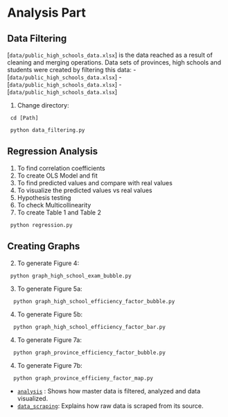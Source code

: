 # Analysis Part

## Data Filtering
[`data/public_high_schools_data.xlsx`] is the data reached as a result of cleaning and merging operations. Data sets of provinces, high schools and students were created by filtering this data:
-[`data/public_high_schools_data.xlsx`]
-[`data/public_high_schools_data.xlsx`]
-[`data/public_high_schools_data.xlsx`]

1. Change directory:

  ```pyfunctiontypecomment
   cd [Path]
   ```


  ```pyfunctiontypecomment
   python data_filtering.py
   ```

## Regression Analysis

1. To find correlation coefficients
2. To create OLS Model and fit
3. To find predicted values and compare with real values
4. To visualize the predicted values vs real values
5. Hypothesis testing 
6. To check Multicollinearity
7. To create Table 1 and Table 2

  ```pyfunctiontypecomment
   python regression.py
   ```


## Creating Graphs



2. To generate Figure 4:


  ```pyfunctiontypecomment
   python graph_high_school_exam_bubble.py
   ```

3. To generate Figure 5a:

 ```pyfunctiontypecomment
   python graph_high_school_efficiency_factor_bubble.py
   ```
   
4. To generate Figure 5b:

 ```pyfunctiontypecomment
   python graph_high_school_efficiency_factor_bar.py
   ```
   
4. To generate Figure 7a:

 ```pyfunctiontypecomment
   python graph_province_efficiency_factor_bubble.py
   ```
4. To generate Figure 7b:

 ```pyfunctiontypecomment
   python graph_province_efficieny_factor_map.py
   ```

- [`analysis`](https://github.com/asen16/high-schools-analysis/tree/main/analysis) : Shows how master data is filtered, analyzed and data visualized.
- [`data_scraping`](https://github.com/asen16/high-schools-analysis/tree/main/data_scraping): Explains how raw data is scraped from its source.

